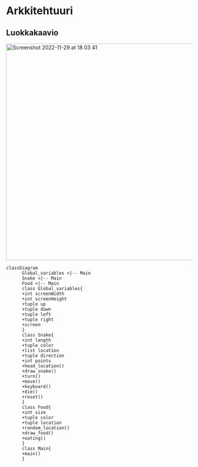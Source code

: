 # Arkkitehtuuri 
## Luokkakaavio
<img width="588" alt="Screenshot 2022-11-29 at 18 03 41" src="https://user-images.githubusercontent.com/101987621/204580497-ceed84d1-29b3-4275-98c0-24bd1bcffefc.png">

```mermaid
classDiagram
      Global_variables <|-- Main
      Snake <|-- Main
      Food <|-- Main
      class Global_variables{
      +int screenWidth
      +int screenHeight
      +tuple up
      +tuple down
      +tuple left
      +tuple right
      +screen
      }
      class Snake{
      +int length
      +tuple color
      +list location
      +tuple direction
      +int points
      +head_location()
      +draw_snake()
      +turn()
      +move()
      +keyboard()
      +die()
      +reset()
      }
      class Food{
      +int size
      +tuple color
      +tuple location
      +random_location()
      +draw_food()
      +eating()
      }
      class Main{
      +main()
      }
